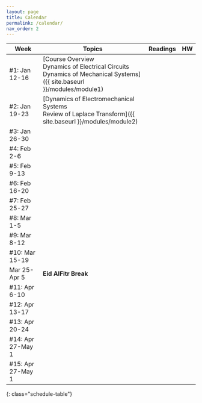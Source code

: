 ```yaml
---
layout: page
title: Calendar
permalink: /calendar/
nav_order: 2
---
```

| Week              | Topics                                                                    | Readings | HW |
|-------------------|---------------------------------------------------------------------------|----------|----|
| #1: Jan 12-16     | [Course Overview<br />Dynamics of Electrical Circuits<br />Dynamics of Mechanical Systems]({{ site.baseurl }}/modules/module1)                                                                       |          |    |
| #2: Jan 19-23 | [Dynamics of Electromechanical Systems<br />Review of Laplace Transform]({{ site.baseurl }}/modules/module2)                                                                                              |          |     |
| #3: Jan 26-30       |                            			                                    |          |      |
| #4: Feb 2-6      |                                                                           |          |    |
| #5: Feb 9-13     |                                                                           |          |    |
| #6: Feb 16-20     |                                                                           |          |        |
| #7: Feb 25-27       |                                                                           |          |        |
| #8: Mar 1-5      |                                                                           |          |    |
| #9: Mar 8-12     |                                                                           |          |        |
| #10: Mar 15-19    |                                                                           |          |        |
|  Mar 25-Apr 5| **Eid AlFitr Break**| | |
| #11: Apr 6-10 |                                                                           |          |        |
| #12: Apr 13-17      |                                                                           |          |        |
| #13: Apr 20-24    |                                      							            |          |        |
| #14: Apr 27-May 1   |                                                                           |          |        |
| #15: Apr 27-May 1 | | | |
{: class="schedule-table"}
